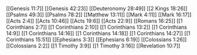 [[Genesis 11:7]]
[[Genesis 42:23]]
[[Deuteronomy 28:49]]
[[2 Kings 18:26]]
[[Psalms 49:3]]
[[Psalms 78:2]]
[[Matthew 13:11]]
[[Mark 4:11]]
[[Mark 16:17]]
[[Acts 2:4]]
[[Acts 10:46]]
[[Acts 19:6]]
[[Acts 22:9]]
[[Romans 16:25]]
[[1 Corinthians 2:7]]
[[1 Corinthians 2:10]]
[[1 Corinthians 13:2]]
[[1 Corinthians 14:9]]
[[1 Corinthians 14:16]]
[[1 Corinthians 14:18]]
[[1 Corinthians 14:27]]
[[1 Corinthians 15:51]]
[[Ephesians 3:3]]
[[Ephesians 6:19]]
[[Colossians 1:26]]
[[Colossians 2:2]]
[[1 Timothy 3:9]]
[[1 Timothy 3:16]]
[[Revelation 10:7]]
